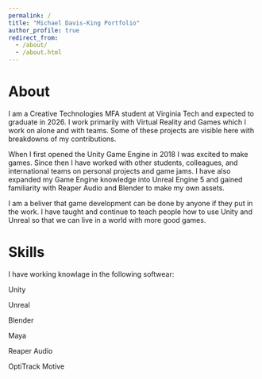 ```yaml
---
permalink: /
title: "Michael Davis-King Portfolio"
author_profile: true
redirect_from: 
  - /about/
  - /about.html
---
```


About
======
I am a Creative Technologies MFA student at Virginia Tech and expected to graduate in 2026. I work primarily with Virtual Reality and Games which I work on alone and with teams. Some of these projects are visible here with breakdowns of my contributions.

When I first opened the Unity Game Engine in 2018 I was excited to make games. Since then I have worked with other students, colleagues, and international teams on personal projects and game jams. I have also expanded my Game Engine knowledge into Unreal Engine 5 and gained familiarity with Reaper Audio and Blender to make my own assets.

I am a beliver that game development can be done by anyone if they put in the work. I have taught and continue to teach people how to use Unity and Unreal so that we can live in a world with more good games.

Skills
======
I have working knowlage in the following softwear:

Unity

Unreal

Blender

Maya

Reaper Audio

OptiTrack Motive
